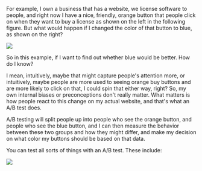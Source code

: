 
For example, I own a business that has a website, we license software to people, and right now I have a nice, friendly, orange button that people click on when they want to buy a license as shown on the left in the following figure. But what would happen if I changed the color of that button to blue, as shown on the right?

![](https://github.com/fenago/katacoda-scenarios/raw/master/datascience-machine-learning/datascience-machine-learning-chapter-10/steps/3/1.png)

So in this example, if I want to find out whether blue would be better. How do I know?

I mean, intuitively, maybe that might capture people's attention more, or intuitively, maybe people are more used to seeing orange buy buttons and are more likely to click on that, I could spin that either way, right? So, my own internal biases or preconceptions don't really matter. What matters is how people react to this change on my actual website, and that's what an A/B test does.

A/B testing will split people up into people who see the orange button, and people who see the blue button, and I can then measure the behavior between these two groups and how they might differ, and make my decision on what color my buttons should be based on that data.

You can test all sorts of things with an A/B test. These include:

![](https://github.com/fenago/katacoda-scenarios/raw/master/datascience-machine-learning/datascience-machine-learning-chapter-10/steps/3/2.png)
